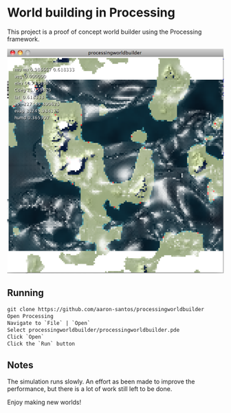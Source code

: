 World building in Processing
==========

This project is a proof of concept world builder using the Processing framework.

<img src="https://github.com/aaron-santos/processingworldbuilder/blob/master/doc/ss1.png" alt="Screenshot" />

## Running
    git clone https://github.com/aaron-santos/processingworldbuilder
    Open Processing
    Navigate to `File` | `Open`
    Select processingworldbuilder/processingworldbuilder.pde
    Click `Open`
    Click the `Run` button
    
## Notes
The simulation runs slowly. An effort as been made to improve the performance, but there is a lot of work still left
to be done.

Enjoy making new worlds!


